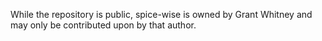 While the repository is public, spice-wise is owned by Grant Whitney and may only be contributed upon by that author.

